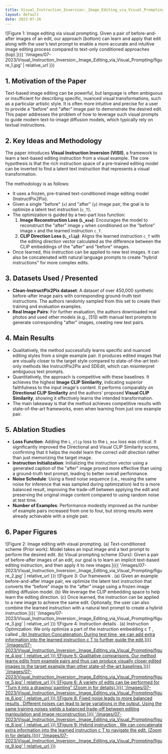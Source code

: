 ```yaml
---
title: Visual_Instruction_Inversion:_Image_Editing_via_Visual_Prompting
layout: default
date: 2023-07-26
---
```

![Figure 1: Image editing via visual prompting. Given a pair of before-and-after images of an edit, our approach (bottom) can learn and apply that edit along with the user’s text prompt to enable a more accurate and intuitive image editing process compared to text-only conditioned approaches (top).]({{ '/images/07-2023/Visual_Instruction_Inversion:_Image_Editing_via_Visual_Prompting/figure_1.jpg' | relative_url }})
## 1. Motivation of the Paper
Text-based image editing can be powerful, but language is often ambiguous or insufficient for describing specific, nuanced visual transformations, such as a particular artistic style. It is often more intuitive and precise for a user to provide a "before" and "after" image pair to demonstrate the desired edit. This paper addresses the problem of how to leverage such visual prompts to guide modern text-to-image diffusion models, which typically rely on textual instructions.

## 2. Key Ideas and Methodology
The paper introduces **Visual Instruction Inversion (VISII)**, a framework to learn a text-based editing instruction from a visual example. The core hypothesis is that the rich instruction space of a pre-trained editing model can be inverted to find a latent text instruction that represents a visual transformation.

The methodology is as follows:
- It uses a frozen, pre-trained text-conditioned image editing model (InstructPix2Pix).
- Given a single "before" (`x`) and "after" (`y`) image pair, the goal is to optimize a latent text instruction (`c_T`).
- The optimization is guided by a two-part loss function:
    1.  **Image Reconstruction Loss (`L_mse`)**: Encourages the model to reconstruct the "after" image `y` when conditioned on the "before" image `x` and the learned instruction `c_T`.
    2.  **CLIP Direction Loss (`L_clip`)**: Aligns the learned instruction `c_T` with the editing direction vector calculated as the difference between the CLIP embeddings of the "after" and "before" images.
- Once learned, this instruction can be applied to new test images. It can also be concatenated with natural language prompts to create "hybrid instructions" for more complex edits.

## 3. Datasets Used / Presented
- **Clean-InstructPix2Pix dataset**: A dataset of over 450,000 synthetic before-after image pairs with corresponding ground-truth text instructions. The authors randomly sampled from this set to create their training and evaluation examples.
- **Real Image Pairs**: For further evaluation, the authors downloaded real photos and used other models (e.g., [51]) with manual text prompts to generate corresponding "after" images, creating new test pairs.

## 4. Main Results
- Qualitatively, the method successfully learns specific and nuanced editing styles from a single example pair. It produces edited images that are visually closer to the target style compared to state-of-the-art text-only methods like InstructPix2Pix and SDEdit, which can misinterpret ambiguous text prompts.
- Quantitatively, the approach is competitive with these baselines. It achieves the highest **Image CLIP Similarity**, indicating superior faithfulness to the input image's content. It performs comparably on **Directional CLIP Similarity** and the authors' proposed **Visual CLIP Similarity**, showing it effectively learns the intended transformation.
- The main takeaway is that the method achieves competitive results with state-of-the-art frameworks, even when learning from just one example pair.

## 5. Ablation Studies
- **Loss Function**: Adding the `L_clip` loss to the `L_mse` loss was critical. It significantly improved the Directional and Visual CLIP Similarity scores, confirming that it helps the model learn the correct *edit direction* rather than just memorizing the target image.
- **Instruction Initialization**: Initializing the instruction vector using a generated caption of the "after" image proved more effective than using a ground-truth text prompt, leading to better overall performance.
- **Noise Schedule**: Using a fixed noise sequence (i.e., reusing the same noise for inference that was sampled during optimization) led to a more balanced result, improving the trade-off between applying the edit and preserving the original image content compared to using random noise at test time.
- **Number of Examples**: Performance modestly improved as the number of example pairs increased from one to four, but strong results were already achievable with a single pair.

## 6. Paper Figures
![Figure 2: Image editing with visual prompting. (a) Text-conditioned scheme (Prior work): Model takes an input image and a text prompt to perform the desired edit. (b) Visual prompting scheme (Ours): Given a pair of before-after images of an edit, our goal is to learn an implicit text-based editing instruction, and then apply it to new images.]({{ '/images/07-2023/Visual_Instruction_Inversion:_Image_Editing_via_Visual_Prompting/figure_2.jpg' | relative_url }})
![Figure 3: Our framework . (a) Given an example before-and-after image pair, we optimize the latent text instruction that converts the “before” image to the “after” image using a frozen image editing diffusion model. (b) We leverage the CLIP embedding space to help learn the editing direction. (c) Once learned, the instruction can be applied to a new image to achieve the same edit. Optionally, the user can also combine the learned instruction with a natural text prompt to create a hybrid instruction.]({{ '/images/07-2023/Visual_Instruction_Inversion:_Image_Editing_via_Visual_Prompting/figure_3.jpg' | relative_url }})
![Figure 4: Instruction details . (a) Instruction Optimization: We only optimize a part of the instruction embedding c T , called <ins> . (b) Instruction Concatenation: During test time, we can add extra information into the learned instruction c T to further guide the edit.]({{ '/images/07-2023/Visual_Instruction_Inversion:_Image_Editing_via_Visual_Prompting/figure_4.jpg' | relative_url }})
![Figure 5: Qualitative comparisons. Our method learns edits from example pairs and thus can produce visually closer edited images to the target example than other state-of-the-art baselines.]({{ '/images/07-2023/Visual_Instruction_Inversion:_Image_Editing_via_Visual_Prompting/figure_5.jpg' | relative_url }})
![Figure 6: A variety of edits can be performed for “Turn it into a drawing/ painting” (Zoom in for details).]({{ '/images/07-2023/Visual_Instruction_Inversion:_Image_Editing_via_Visual_Prompting/figure_6.jpg' | relative_url }})
![Figure 8: Fixed noise leads to more balanced results . Different noises can lead to large variations in the output. Using the same training noises yields a balanced trade-off between editing manipulation and image reconstruction.]({{ '/images/07-2023/Visual_Instruction_Inversion:_Image_Editing_via_Visual_Prompting/figure_8.jpg' | relative_url }})
![Figure 9: Hybrid instruction . We can concatenate extra information into the learned instruction c T to navigate the edit. (Zoom in for details.)]({{ '/images/07-2023/Visual_Instruction_Inversion:_Image_Editing_via_Visual_Prompting/figure_9.jpg' | relative_url }})
